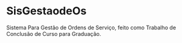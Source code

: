 # SisGestaodeOs
Sistema Para Gestão de Ordens de Serviço, feito como Trabalho de Conclusão de Curso para Graduação.
